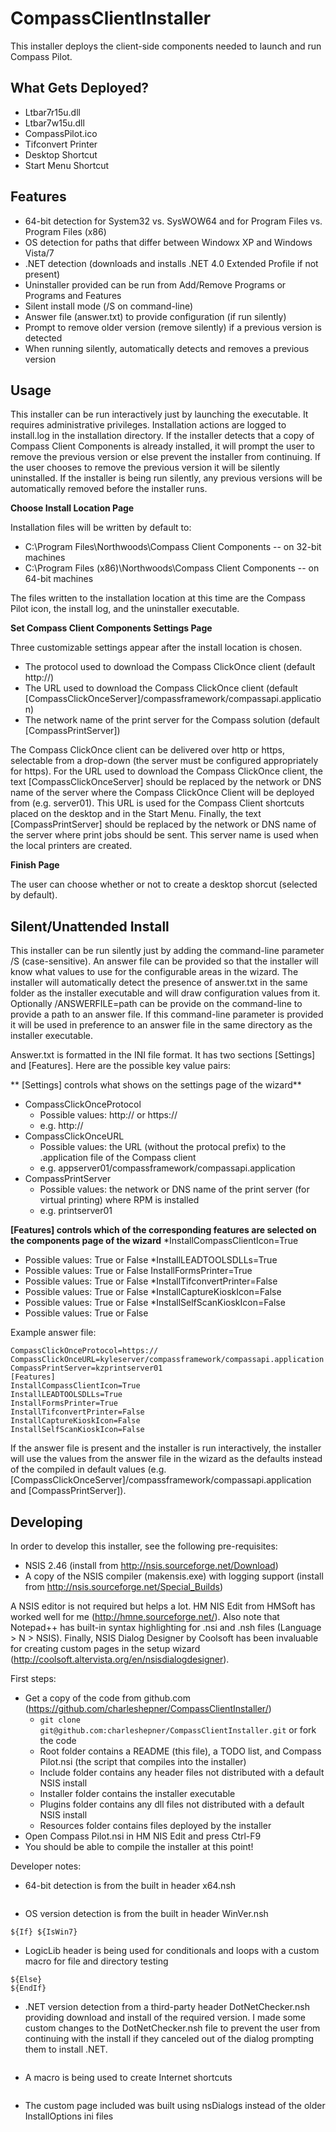 CompassClientInstaller
======================

This installer deploys the client-side components needed to launch and run Compass Pilot.

## What Gets Deployed?

* Ltbar7r15u.dll
* Ltbar7w15u.dll
* CompassPilot.ico
* Tifconvert Printer
* Desktop Shortcut
* Start Menu Shortcut

## Features

* 64-bit detection for System32 vs. SysWOW64 and for Program Files vs. Program Files (x86)
* OS detection for paths that differ between Windowx XP and Windows Vista/7
* .NET detection (downloads and installs .NET 4.0 Extended Profile if not present)
* Uninstaller provided can be run from Add/Remove Programs or Programs and Features
* Silent install mode (/S on command-line)
* Answer file (answer.txt) to provide configuration (if run silently)
* Prompt to remove older version (remove silently) if a previous version is detected
* When running silently, automatically detects and removes a previous version

## Usage

This installer can be run interactively just by launching the executable.  It requires administrative privileges. Installation actions are logged to install.log in the installation directory.  If the installer detects that a copy of Compass Client Components is already installed, it will prompt the user to remove the previous version or else prevent the installer from continuing.  If the user chooses to remove the previous version it will be silently uninstalled.  If the installer is being run silently, any previous versions will be automatically removed before the installer runs.

**Choose Install Location Page**

Installation files will be written by default to:

* C:\Program Files\Northwoods\Compass Client Components -- on 32-bit machines
* C:\Program Files (x86)\Northwoods\Compass Client Components -- on 64-bit machines

The files written to the installation location at this time are the Compass Pilot icon, the install log, and the uninstaller executable.

**Set Compass Client Components Settings Page**

Three customizable settings appear after the install location is chosen.

* The protocol used to download the Compass ClickOnce client (default http://)
* The URL used to download the Compass ClickOnce client (default [CompassClickOnceServer]/compassframework/compassapi.application)
* The network name of the print server for the Compass solution (default [CompassPrintServer])

The Compass ClickOnce client can be delivered over http or https, selectable from a drop-down (the server must be configured appropriately for https).  For the URL used to download the Compass ClickOnce client, the text [CompassClickOnceServer] should be replaced by the network or DNS name of the server where the Compass ClickOnce Client will be deployed from (e.g. server01).  This URL is used for the Compass Client shortcuts placed on the desktop and in the Start Menu. Finally, the text [CompassPrintServer] should be replaced by the network or DNS name of the server where print jobs should be sent.  This server name is used when the local printers are created.

**Finish Page**

The user can choose whether or not to create a desktop shorcut (selected by default).

## Silent/Unattended Install

This installer can be run silently just by adding the command-line parameter /S (case-sensitive).  An answer file can be provided so that the installer will know what values to use for the configurable areas in the wizard.  The installer will automatically detect the presence of answer.txt in the same folder as the installer executable and will draw configuration values from it.  Optionally /ANSWERFILE=path can be provide on the command-line to provide a path to an answer file.  If this command-line parameter is provided it will be used in preference to an answer file in the same directory as the installer executable.

Answer.txt is formatted in the INI file format.  It has two sections [Settings] and [Features].  Here are the possible key value pairs:

** [Settings] controls what shows on the settings page of the wizard**
* CompassClickOnceProtocol
  * Possible values: http:// or https://
  * e.g. http://
* CompassClickOnceURL
  * Possible values: the URL (without the protocal prefix) to the .application file of the Compass client
  * e.g. appserver01/compassframework/compassapi.application
* CompassPrintServer
  * Possible values: the network or DNS name of the print server (for virtual printing) where RPM is installed
  * e.g. printserver01
  
**[Features] controls which of the corresponding features are selected on the components page of the wizard**
*InstallCompassClientIcon=True
  * Possible values: True or False
*InstallLEADTOOLSDLLs=True
  * Possible values: True or False
InstallFormsPrinter=True
  * Possible values: True or False
*InstallTifconvertPrinter=False
  * Possible values: True or False
*InstallCaptureKioskIcon=False
  * Possible values: True or False
*InstallSelfScanKioskIcon=False
  * Possible values: True or False

Example answer file:

```[Settings]
CompassClickOnceProtocol=https://
CompassClickOnceURL=kyleserver/compassframework/compassapi.application
CompassPrintServer=kzprintserver01
[Features]
InstallCompassClientIcon=True
InstallLEADTOOLSDLLs=True
InstallFormsPrinter=True
InstallTifconvertPrinter=False
InstallCaptureKioskIcon=False
InstallSelfScanKioskIcon=False

```
  
If the answer file is present and the installer is run interactively, the installer will use the values from the answer file in the wizard as the defaults instead of the compiled in default values (e.g. [CompassClickOnceServer]/compassframework/compassapi.application and [CompassPrintServer]).
  
## Developing

In order to develop this installer, see the following pre-requisites:

* NSIS 2.46 (install from http://nsis.sourceforge.net/Download)
* A copy of the NSIS compiler (makensis.exe) with logging support (install from http://nsis.sourceforge.net/Special_Builds)

A NSIS editor is not required but helps a lot.  HM NIS Edit from HMSoft has worked well for me (http://hmne.sourceforge.net/).  Also note that Notepad++ has built-in syntax highlighting for .nsi and .nsh files (Language > N > NSIS).  Finally, NSIS Dialog Designer by Coolsoft has been invaluable for creating custom pages in the setup wizard (http://coolsoft.altervista.org/en/nsisdialogdesigner).

First steps:

* Get a copy of the code from github.com (https://github.com/charleshepner/CompassClientInstaller/)
  * `git clone git@github.com:charleshepner/CompassClientInstaller.git` or fork the code
  * Root folder contains a README (this file), a TODO list, and Compass Pilot.nsi (the script that compiles into the installer)
  * Include folder contains any header files not distributed with a default NSIS install
  * Installer folder contains the installer executable
  * Plugins folder contains any dll files not distributed with a default NSIS install
  * Resources folder contains files deployed by the installer
* Open Compass Pilot.nsi in HM NIS Edit and press Ctrl-F9
* You should be able to compile the installer at this point!

Developer notes:

* 64-bit detection is from the built in header x64.nsh
```${If} ${RunningX64}
```
* OS version detection is from the built in header WinVer.nsh
```${If} ${IsWinXP}
${If} ${IsWin7}
```
* LogicLib header is being used for conditionals and loops with a custom macro for file and directory testing
```${If} ${FileExists} "C:\mysamplefile.txt"
${Else}
${EndIf}
```
* .NET version detection from a third-party header DotNetChecker.nsh providing download and install of the required version.  I made some custom changes to the DotNetChecker.nsh file to prevent the user from continuing with the install if they canceled out of the dialog prompting them to install .NET.
```!insertmacro CheckNetFramework 40Full
```
* A macro is being used to create Internet shortcuts
```!insertmacro CreateInternetShortcut "path_to_new_shortcut" "URL" "path_to_icon" "0"
```
* The custom page included was built using nsDialogs instead of the older InstallOptions ini files